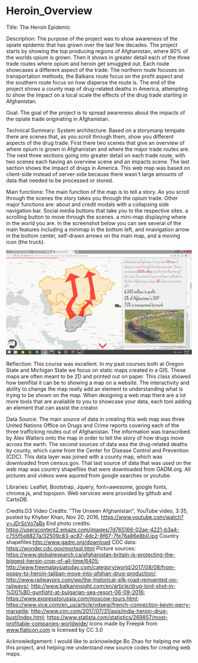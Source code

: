 # Heroin_Overview

Title: The Heroin Epidemic

Description: The purpose of the project was to show awareness of the opiate epidemic that has grown over the last few decades. The project starts by showing the top producing regions of Afghanistan, where 80% of the worlds opium is grown. Then it shows in greater detail each of the three trade routes where opium and heroin get smuggled out. Each route showcases a different aspect of the trade: The northern route focuses on transportation methods, the Balkans route focus on the profit aspect and the southern route focus on how disperse the route is. The end of the project shows a county map of drug-related deaths in America, attempting to show the impact on a local scale the effects of the drug trade starting in Afghanistan.

Goal: The goal of the project is to spread awareness about the impacts of the opiate trade originating in Afghanistan. 

Technical Summary: System architecture: Based on a storymanp tempate there are scenes that, as you scroll through them, show you different aspects of the drug trade. First there two scenes that give an overview of where opium is grown in Afghanistan and where the major trade routes are. The next three sections going into greater detail on each trade route, with two scenes each having an overview scene and an impacts scene. The last section shows the impact of drugs in America. This web map was based on client-side instead of server-side because there wasn't large amounts of data that needed to be processed or stored. 

Main functions: The main function of the map is to tell a story. As you scroll through the scenes the story takes you through the opium trade. Other major functions are: about and credit modals with a collapsing side navigation bar. Social media buttons that take you to the respective sites. a scrolling button to move through the scenes. a mini-map displaying where in the world you are. 
In the screenshot below you can see several of the main features including a minimap in the bottom left, and nnavigation arrow in the bottom center, self-drawn arrows on the main map, and a moving icon (the truck).

<img src="img/screenshot_final.jpg">

Reflection: This course was excellent. In my past courses both at Oregon State and Michigan State we focus on static maps created in a GIS. These maps are often meant to be 2D and printed out on paper. This class showed how benifital it can be to showing a map on a website. The interactivity and ability to change the map really add an element to understanding what is trying to be shown on the map. When designing a web map there are a lot more tools that are avaliable to you to showcase your data, each tool adding an element that can assist the creator. 

Data Source: The main source of data in creating this web map was three United Nations Office on Drugs and Crime reports covering each of the three trafficking routes out of Afghanistan. The information was transcribed by Alex Walters onto the map in order to tell the story of how drugs move across the earth. The second sources of data was the drug-related deaths by county, which came from the Center for Disease Control and Prevention (CDC). This data layer was joined with a county map, which was downloaded from census.gov. That last source of data that was used on the web map was country shapefiles that were downloaded from GADM.org. All pictures and videos were aquired from google searches or youtube.

Libraries: Leaflet, Bootstrap, Jquery, font=awesome, google fonts, chroma.js, and topojson. Web services were provided by github and CartoDB.

Credits:D3 Video Credits: "The Unseen Afghanistan", YouTube video, 3:35, posted by Khyber Khan, Nov 20, 2016, https://www.youtube.com/watch?v=JDrScVo7aBs
End photo credits: https://userscontent2.emaze.com/images/7d765166-02ae-4221-b3a4-c755f5e8827a/32509c83-ac87-4dc2-8f67-7fe76a86e8b0.jpg 
Country shapefiles:http://www.gadm.org/download
CDC data: https://wonder.cdc.gov/mortsql.html
Picture sources: https://www.globalresearch.ca/afghanistan-britain-is-protecting-the-biggest-heroin-crop-of-all-time/6405; 
http://www.freemalaysiatoday.com/category/world/2017/08/08/from-poppy-to-heroin-taliban-move-into-afghan-drug-production/;
http://www.railwaypro.com/wp/the-historical-silk-road-reinvented-on-railways/;
http://www.balkaninsight.com/en/article/drug-lord-shot-in-%D0%B0-gunfight-at-bulgarian-sea-resort-06-09-2016;
https://www.expresstorussia.com/moscow-tours.html; 
https://www.vice.com/en_us/article/vdxegj/french-connection-kevin-perry-marseille;
http://www.cnn.com/2017/07/31/asia/india-heroin-drug-bust/index.html; 
https://www.statista.com/statistics/269857/most-profitable-companies-worldwide/ 
Icons made by Freepik from www.flaticon.com is licensed by CC 3.0 

Acknowledgement: I would like to acknowledge Bo Zhao for helping me with this project, and helping me understand new source codes for creating web maps. 




